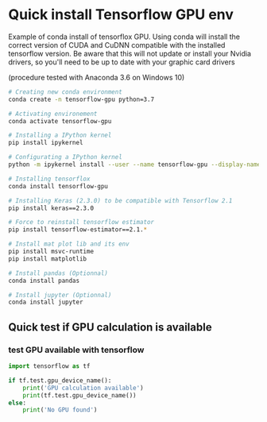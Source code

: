 # Quick install Tensorflow GPU env

Example of conda install of tensorflox GPU. Using conda will install the correct version of CUDA and CuDNN compatible with the installed tensorflow version. Be aware that this will not update or install your Nvidia drivers, so you'll need to be up to date with your graphic card drivers

(procedure tested with Anaconda 3.6 on Windows 10)

```sh
# Creating new conda environment
conda create -n tensorflow-gpu python=3.7

# Activating environement
conda activate tensorflow-gpu

# Installing a IPython kernel
pip install ipykernel

# Configurating a IPython kernel
python -m ipykernel install --user --name tensorflow-gpu --display-name "tensorflow-gpu"

# Installing tensorflox
conda install tensorflow-gpu

# Installing Keras (2.3.0) to be compatible with Tensorflow 2.1
pip install keras==2.3.0

# Force to reinstall tensorflow estimator
pip install tensorflow-estimator==2.1.*

# Install mat plot lib and its env
pip install msvc-runtime
pip install matplotlib

# Install pandas (Optionnal)
conda install pandas

# Install jupyter (Optionnal)
conda install jupyter
```

## Quick test if GPU calculation is available

### test GPU available with tensorflow

```python
import tensorflow as tf

if tf.test.gpu_device_name():
    print('GPU calculation available')
    print(tf.test.gpu_device_name())
else:
    print('No GPU found')
```
